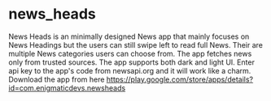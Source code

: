 # news_heads
News Heads is an minimally designed News app that mainly focuses on News Headings but the users can still swipe left to read full News. Their are multiple News categories users can choose from. The app fetches news only from trusted sources. The app supports both dark and light UI.
Enter api key to the app's code from newsapi.org and it will work like a charm.
Download the app from here https://play.google.com/store/apps/details?id=com.enigmaticdevs.newsheads
